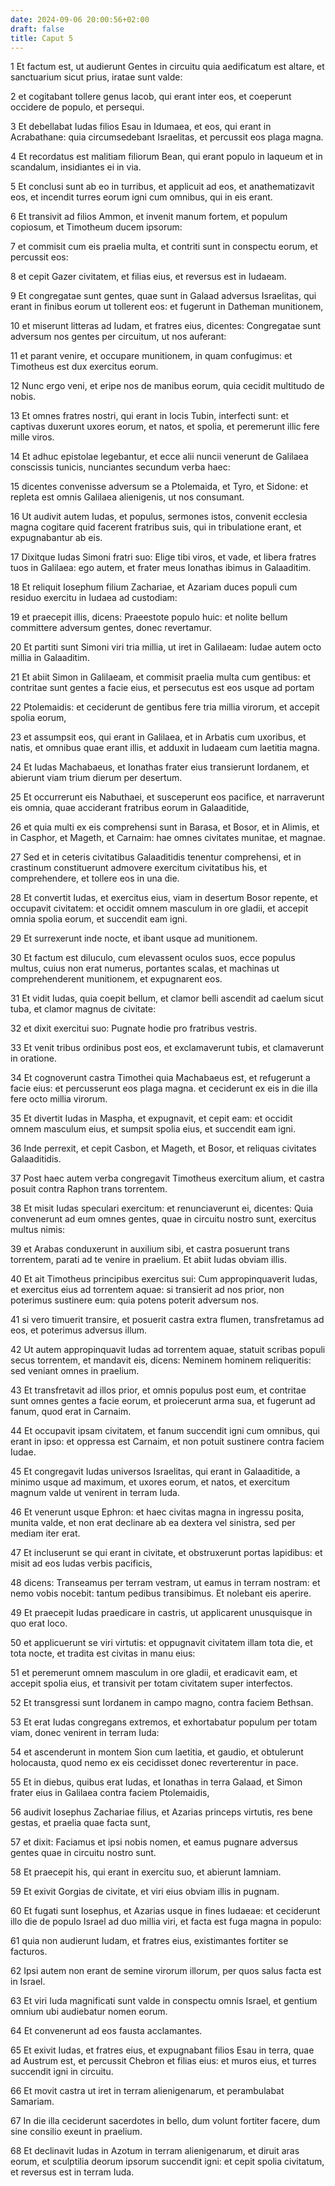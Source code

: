 ```yaml
---
date: 2024-09-06 20:00:56+02:00
draft: false
title: Caput 5
---
```





1 Et factum est, ut audierunt Gentes in circuitu quia aedificatum est altare, et sanctuarium sicut prius, iratae sunt valde:

2 et cogitabant tollere genus Iacob, qui erant inter eos, et coeperunt occidere de populo, et persequi.

3 Et debellabat Iudas filios Esau in Idumaea, et eos, qui erant in Acrabathane: quia circumsedebant Israelitas, et percussit eos plaga magna.

4 Et recordatus est malitiam filiorum Bean, qui erant populo in laqueum et in scandalum, insidiantes ei in via.

5 Et conclusi sunt ab eo in turribus, et applicuit ad eos, et anathematizavit eos, et incendit turres eorum igni cum omnibus, qui in eis erant.

6 Et transivit ad filios Ammon, et invenit manum fortem, et populum copiosum, et Timotheum ducem ipsorum:

7 et commisit cum eis praelia multa, et contriti sunt in conspectu eorum, et percussit eos:

8 et cepit Gazer civitatem, et filias eius, et reversus est in Iudaeam.

9 Et congregatae sunt gentes, quae sunt in Galaad adversus Israelitas, qui erant in finibus eorum ut tollerent eos: et fugerunt in Datheman munitionem,

10 et miserunt litteras ad Iudam, et fratres eius, dicentes: Congregatae sunt adversum nos gentes per circuitum, ut nos auferant:

11 et parant venire, et occupare munitionem, in quam confugimus: et Timotheus est dux exercitus eorum.

12 Nunc ergo veni, et eripe nos de manibus eorum, quia cecidit multitudo de nobis.

13 Et omnes fratres nostri, qui erant in locis Tubin, interfecti sunt: et captivas duxerunt uxores eorum, et natos, et spolia, et peremerunt illic fere mille viros.

14 Et adhuc epistolae legebantur, et ecce alii nuncii venerunt de Galilaea conscissis tunicis, nunciantes secundum verba haec:

15 dicentes convenisse adversum se a Ptolemaida, et Tyro, et Sidone: et repleta est omnis Galilaea alienigenis, ut nos consumant.

16 Ut audivit autem Iudas, et populus, sermones istos, convenit ecclesia magna cogitare quid facerent fratribus suis, qui in tribulatione erant, et expugnabantur ab eis.

17 Dixitque Iudas Simoni fratri suo: Elige tibi viros, et vade, et libera fratres tuos in Galilaea: ego autem, et frater meus Ionathas ibimus in Galaaditim.

18 Et reliquit Iosephum filium Zachariae, et Azariam duces populi cum residuo exercitu in Iudaea ad custodiam:

19 et praecepit illis, dicens: Praeestote populo huic: et nolite bellum committere adversum gentes, donec revertamur.

20 Et partiti sunt Simoni viri tria millia, ut iret in Galilaeam: Iudae autem octo millia in Galaaditim.

21 Et abiit Simon in Galilaeam, et commisit praelia multa cum gentibus: et contritae sunt gentes a facie eius, et persecutus est eos usque ad portam

22 Ptolemaidis: et ceciderunt de gentibus fere tria millia virorum, et accepit spolia eorum,

23 et assumpsit eos, qui erant in Galilaea, et in Arbatis cum uxoribus, et natis, et omnibus quae erant illis, et adduxit in Iudaeam cum laetitia magna.

24 Et Iudas Machabaeus, et Ionathas frater eius transierunt Iordanem, et abierunt viam trium dierum per desertum.

25 Et occurrerunt eis Nabuthaei, et susceperunt eos pacifice, et narraverunt eis omnia, quae acciderant fratribus eorum in Galaaditide,

26 et quia multi ex eis comprehensi sunt in Barasa, et Bosor, et in Alimis, et in Casphor, et Mageth, et Carnaim: hae omnes civitates munitae, et magnae.

27 Sed et in ceteris civitatibus Galaaditidis tenentur comprehensi, et in crastinum constituerunt admovere exercitum civitatibus his, et comprehendere, et tollere eos in una die.

28 Et convertit Iudas, et exercitus eius, viam in desertum Bosor repente, et occupavit civitatem: et occidit omnem masculum in ore gladii, et accepit omnia spolia eorum, et succendit eam igni.

29 Et surrexerunt inde nocte, et ibant usque ad munitionem.

30 Et factum est diluculo, cum elevassent oculos suos, ecce populus multus, cuius non erat numerus, portantes scalas, et machinas ut comprehenderent munitionem, et expugnarent eos.

31 Et vidit Iudas, quia coepit bellum, et clamor belli ascendit ad caelum sicut tuba, et clamor magnus de civitate:

32 et dixit exercitui suo: Pugnate hodie pro fratribus vestris.

33 Et venit tribus ordinibus post eos, et exclamaverunt tubis, et clamaverunt in oratione.

34 Et cognoverunt castra Timothei quia Machabaeus est, et refugerunt a facie eius: et percusserunt eos plaga magna. et ceciderunt ex eis in die illa fere octo millia virorum.

35 Et divertit Iudas in Maspha, et expugnavit, et cepit eam: et occidit omnem masculum eius, et sumpsit spolia eius, et succendit eam igni.

36 Inde perrexit, et cepit Casbon, et Mageth, et Bosor, et reliquas civitates Galaaditidis.

37 Post haec autem verba congregavit Timotheus exercitum alium, et castra posuit contra Raphon trans torrentem.

38 Et misit Iudas speculari exercitum: et renunciaverunt ei, dicentes: Quia convenerunt ad eum omnes gentes, quae in circuitu nostro sunt, exercitus multus nimis:

39 et Arabas conduxerunt in auxilium sibi, et castra posuerunt trans torrentem, parati ad te venire in praelium. Et abiit Iudas obviam illis.

40 Et ait Timotheus principibus exercitus sui: Cum appropinquaverit Iudas, et exercitus eius ad torrentem aquae: si transierit ad nos prior, non poterimus sustinere eum: quia potens poterit adversum nos.

41 si vero timuerit transire, et posuerit castra extra flumen, transfretamus ad eos, et poterimus adversus illum.

42 Ut autem appropinquavit Iudas ad torrentem aquae, statuit scribas populi secus torrentem, et mandavit eis, dicens: Neminem hominem reliqueritis: sed veniant omnes in praelium.

43 Et transfretavit ad illos prior, et omnis populus post eum, et contritae sunt omnes gentes a facie eorum, et proiecerunt arma sua, et fugerunt ad fanum, quod erat in Carnaim.

44 Et occupavit ipsam civitatem, et fanum succendit igni cum omnibus, qui erant in ipso: et oppressa est Carnaim, et non potuit sustinere contra faciem Iudae.

45 Et congregavit Iudas universos Israelitas, qui erant in Galaaditide, a minimo usque ad maximum, et uxores eorum, et natos, et exercitum magnum valde ut venirent in terram Iuda.

46 Et venerunt usque Ephron: et haec civitas magna in ingressu posita, munita valde, et non erat declinare ab ea dextera vel sinistra, sed per mediam iter erat.

47 Et incluserunt se qui erant in civitate, et obstruxerunt portas lapidibus: et misit ad eos Iudas verbis pacificis,

48 dicens: Transeamus per terram vestram, ut eamus in terram nostram: et nemo vobis nocebit: tantum pedibus transibimus. Et nolebant eis aperire.

49 Et praecepit Iudas praedicare in castris, ut applicarent unusquisque in quo erat loco.

50 et applicuerunt se viri virtutis: et oppugnavit civitatem illam tota die, et tota nocte, et tradita est civitas in manu eius:

51 et peremerunt omnem masculum in ore gladii, et eradicavit eam, et accepit spolia eius, et transivit per totam civitatem super interfectos.

52 Et transgressi sunt Iordanem in campo magno, contra faciem Bethsan.

53 Et erat Iudas congregans extremos, et exhortabatur populum per totam viam, donec venirent in terram Iuda:

54 et ascenderunt in montem Sion cum laetitia, et gaudio, et obtulerunt holocausta, quod nemo ex eis cecidisset donec reverterentur in pace.

55 Et in diebus, quibus erat Iudas, et Ionathas in terra Galaad, et Simon frater eius in Galilaea contra faciem Ptolemaidis,

56 audivit Iosephus Zachariae filius, et Azarias princeps virtutis, res bene gestas, et praelia quae facta sunt,

57 et dixit: Faciamus et ipsi nobis nomen, et eamus pugnare adversus gentes quae in circuitu nostro sunt.

58 Et praecepit his, qui erant in exercitu suo, et abierunt Iamniam.

59 Et exivit Gorgias de civitate, et viri eius obviam illis in pugnam.

60 Et fugati sunt Iosephus, et Azarias usque in fines Iudaeae: et ceciderunt illo die de populo Israel ad duo millia viri, et facta est fuga magna in populo:

61 quia non audierunt Iudam, et fratres eius, existimantes fortiter se facturos.

62 Ipsi autem non erant de semine virorum illorum, per quos salus facta est in Israel.

63 Et viri Iuda magnificati sunt valde in conspectu omnis Israel, et gentium omnium ubi audiebatur nomen eorum.

64 Et convenerunt ad eos fausta acclamantes.

65 Et exivit Iudas, et fratres eius, et expugnabant filios Esau in terra, quae ad Austrum est, et percussit Chebron et filias eius: et muros eius, et turres succendit igni in circuitu.

66 Et movit castra ut iret in terram alienigenarum, et perambulabat Samariam.

67 In die illa ceciderunt sacerdotes in bello, dum volunt fortiter facere, dum sine consilio exeunt in praelium.

68 Et declinavit Iudas in Azotum in terram alienigenarum, et diruit aras eorum, et sculptilia deorum ipsorum succendit igni: et cepit spolia civitatum, et reversus est in terram Iuda.

